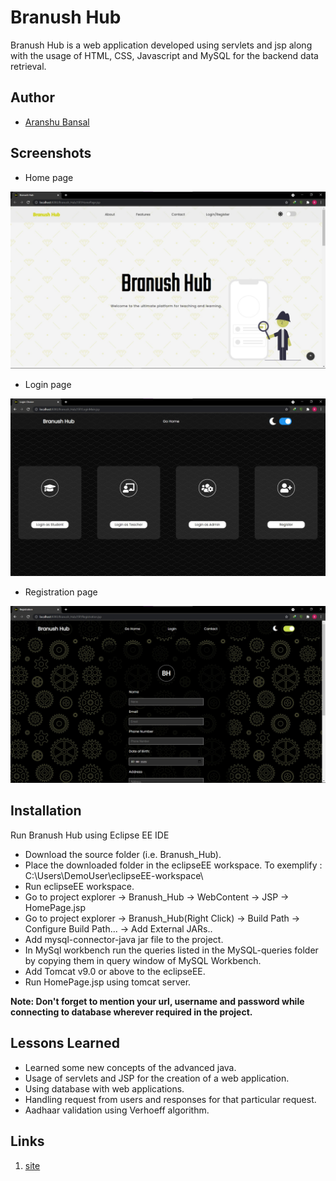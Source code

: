 # Branush Hub

Branush Hub is a web application developed using servlets and jsp along with the usage of HTML, CSS, Javascript and MySQL for the backend data retrieval.

## Author

- [Aranshu Bansal](https://github.com/Aranshu)

## Screenshots

- Home page

![App Screenshot](https://github.com/Aranshu/Java-Branush-Hub/blob/master/media/home_page.jpg?raw=true)

- Login page

![App Screenshot](https://github.com/Aranshu/Java-Branush-Hub/blob/master/media/login.jpg?raw=true)

- Registration page

![App Screenshot](https://github.com/Aranshu/Java-Branush-Hub/blob/master/media/Register.jpg?raw=true)

## Installation

Run Branush Hub using Eclipse EE IDE

- Download the source folder (i.e. Branush_Hub).
- Place the downloaded folder in the eclipseEE workspace.
  To exemplify : C:\Users\DemoUser\eclipseEE-workspace\
- Run eclipseEE workspace.
- Go to project explorer -> Branush_Hub -> WebContent -> JSP -> HomePage.jsp
- Go to project explorer -> Branush_Hub(Right Click) -> Build Path -> Configure Build Path... -> Add External JARs..
- Add mysql-connector-java jar file to the project.
- In MySql workbench run the queries listed in the MySQL-queries folder by copying them in query window of MySQL Workbench.
- Add Tomcat v9.0 or above to the eclipseEE.
- Run HomePage.jsp using tomcat server.

**Note: Don't forget to mention your url, username and password while connecting to database wherever required in the project.**

## Lessons Learned

- Learned some new concepts of the advanced java.
- Usage of servlets and JSP for the creation of a web application.
- Using database with web applications.
- Handling request from users and responses for that particular request.
- Aadhaar validation using Verhoeff algorithm.

## Links
1. [site](https://aranshu.github.io/Java-Branush-Hub/)
